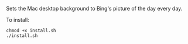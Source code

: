 Sets the Mac desktop background to Bing's picture of the day every day.

To install:

    chmod +x install.sh
    ./install.sh
